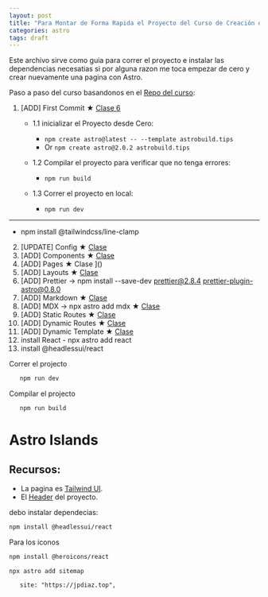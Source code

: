 ```yaml
---
layout: post
title: "Para Montar de Forma Rapida el Proyecto del Curso de Creación de Páginas Web con Astro"
categories: astro
tags: draft
---
```


Este archivo sirve como guia para correr el proyecto e instalar las dependencias necesatias si por alguna razon me toca empezar de cero y crear nuevamente una pagina con Astro.

Paso a paso del curso basandonos en el [Repo del curso](https://github.com/platzi/astrobuild.tips/commits/main):

1. [ADD] First Commit ★ [Clase 6](https://platzi.com/clases/6207-astro/60187-conoce-tu-proyecto-colaborativo-astrobuildtips/)

   - 1.1 inicializar el Proyecto desde Cero:
     - `npm create astro@latest -- --template astrobuild.tips`
     - Or `npm create astro@2.0.2 astrobuild.tips`
   - 1.2 Compilar el proyecto para verificar que no tenga errores:
     - `npm run build`
   - 1.3 Correr el proyecto en local:

     - `npm run dev`

---

- npm install @tailwindcss/line-clamp

2. [UPDATE] Config ★ [Clase ]()
3. [ADD] Components ★ [Clase ]()
4. [ADD] Pages ★ Clase ]()
5. [ADD] Layouts ★ [Clase ]()
6. [ADD] Prettier -> npm install --save-dev prettier@2.8.4 prettier-plugin-astro@0.8.0
7. [ADD] Markdown ★ [Clase ]()
8. [ADD] MDX -> npx astro add mdx ★ [Clase ]()
9. [ADD] Static Routes ★ [Clase ]()
10. [ADD] Dynamic Routes ★ [Clase ]()
11. [ADD] Dynamic Template ★ [Clase ]()
12. install React - npx astro add react
13. install @headlessui/react

Correr el projecto

```bash
   npm run dev
```

Compilar el projecto

```bash
   npm run build
```

# Astro Islands

## Recursos:

- La pagina es [Tailwind UI](https://tailwindui.com/).
- El [Header](https://tailwindui.com/components/marketing/elements/headers#component-6f74644bcfda42fc3d6735054d46bbe1) del proyecto.

debo instalar dependecias:

```bash
npm install @headlessui/react
```

Para los iconos

```bash
npm install @heroicons/react
```

`npx astro add sitemap`

`	site: "https://jpdiaz.top",`
